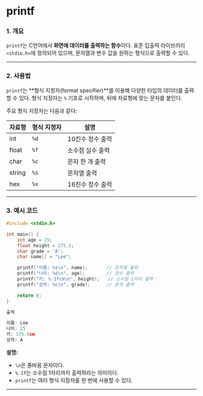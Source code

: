 # printf

### 1. 개요

`printf`는 C언어에서 **화면에 데이터를 출력하는 함수**이다.
표준 입출력 라이브러리 `<stdio.h>`에 정의되어 있으며, 문자열과 변수 값을 원하는 형식으로 출력할 수 있다.

---

### 2. 사용법

`printf`는 \*\*형식 지정자(format specifier)\*\*를 이용해 다양한 타입의 데이터를 출력할 수 있다.
형식 지정자는 `%` 기호로 시작하며, 뒤에 자료형에 맞는 문자를 붙인다.

주요 형식 지정자는 다음과 같다:

| 자료형    | 형식 지정자 | 설명         |
| ------ | ------ | ---------- |
| int    | `%d`   | 10진수 정수 출력 |
| float  | `%f`   | 소수점 실수 출력  |
| char   | `%c`   | 문자 한 개 출력  |
| string | `%s`   | 문자열 출력     |
| hex    | `%x`   | 16진수 정수 출력 |

---

### 3. 예시 코드

```c
#include <stdio.h>

int main() {
    int age = 25;
    float height = 175.5;
    char grade = 'A';
    char name[] = "Lee";

    printf("이름: %s\n", name);       // 문자열 출력
    printf("나이: %d\n", age);        // 정수 출력
    printf("키: %.1fcm\n", height);   // 소수점 1자리 출력
    printf("성적: %c\n", grade);      // 문자 출력

    return 0;
}
```

```C
출력 

이름: Lee
나이: 25
키: 175.5cm
성적: A
```

**설명:**

* `\n`은 줄바꿈 문자이다.
* `%.1f`는 소수점 1자리까지 출력하라는 의미이다.
* `printf`는 여러 형식 지정자를 한 번에 사용할 수 있다.

---
